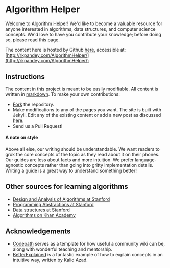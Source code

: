 # Algorithm Helper

Welcome to [Algorithm Helper](https://play.google.com/store/apps/details?id=edu.stanford.algorithms)! We'd like to become a valuable resource for anyone interested in algorithms, data structures, and computer science concepts. We'd love to have you contribute your knowledge; before doing so, please read this page.

The content here is hosted by Github [here](https://github.com/rpandey1234/AlgorithmHelper), accessible at: [http://rkpandey.com/AlgorithmHelper/](http://rkpandey.com/AlgorithmHelper/)

## Instructions

The content in this project is meant to be easily modifiable. All content is written in [markdown](https://guides.github.com/features/mastering-markdown/). To make your own contributions: 

- [Fork](https://github.com/rpandey1234/AlgorithmHelper/fork) the repository. 
- Make modifications to any of the pages you want. The site is built with Jekyll. Edit any of the existing content or add a new post as discussed [here](https://jekyllrb.com/docs/posts/).
- Send us a Pull Request!

#### A note on style

Above all else, our writing should be understandable. We want readers to grok the core concepts of the topic as they read about it on their phones. Our guides are less about facts and more intuition. We prefer language-agnostic concepts rather than going into gritty implementation details. Writing a guide is a great way to understand something better!

## Other sources for learning algorithms

- [Design and Analysis of Algorithms at Stanford](https://web.stanford.edu/class/archive/cs/cs161/cs161.1138/)
- [Programming Abstractions at Stanford](http://www.stanford.edu/class/archive/cs/cs106b/cs106b.1136/)
- [Data structures at Stanford](http://web.stanford.edu/class/archive/cs/cs166/cs166.1166/)
- [Algorithms on Khan Academy](https://www.khanacademy.org/computing/computer-science/algorithms)

## Acknowledgements

- [Codepath](http://codepath.com/) serves as a template for how useful a community wiki can be, along with wonderful teaching and mentorship. 
- [BetterExplained](https://betterexplained.com/) is a fantastic example of how to explain concepts in an intuitive way, written by Kalid Azad. 

